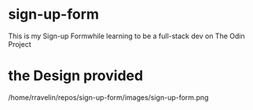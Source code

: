 # sign-up-form
This is my Sign-up Formwhile learning to be a full-stack dev on The Odin Project
# the Design provided

/home/rravelin/repos/sign-up-form/images/sign-up-form.png
